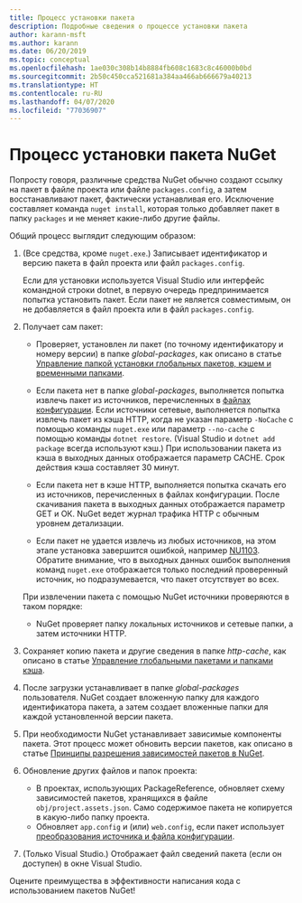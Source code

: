 ```yaml
---
title: Процесс установки пакета
description: Подробные сведения о процессе установки пакета
author: karann-msft
ms.author: karann
ms.date: 06/20/2019
ms.topic: conceptual
ms.openlocfilehash: 1ae030c308b14b8884fb608c1683c8c46000b0bd
ms.sourcegitcommit: 2b50c450cca521681a384aa466ab666679a40213
ms.translationtype: HT
ms.contentlocale: ru-RU
ms.lasthandoff: 04/07/2020
ms.locfileid: "77036907"
---
```

# <a name="what-happens-when-a-nuget-package-is-installed"></a>Процесс установки пакета NuGet

Попросту говоря, различные средства NuGet обычно создают ссылку на пакет в файле проекта или файле `packages.config`, а затем восстанавливают пакет, фактически устанавливая его. Исключение составляет команда `nuget install`, которая только добавляет пакет в папку `packages` и не меняет какие-либо другие файлы.

Общий процесс выглядит следующим образом:

1. (Все средства, кроме `nuget.exe`.) Записывает идентификатор и версию пакета в файл проекта или файл `packages.config`.

   Если для установки используется Visual Studio или интерфейс командной строки dotnet, в первую очередь предпринимается попытка установить пакет. Если пакет не является совместимым, он не добавляется в файл проекта или в файл `packages.config`.

2. Получает сам пакет:
   - Проверяет, установлен ли пакет (по точному идентификатору и номеру версии) в папке *global-packages*, как описано в статье [Управление папкой установки глобальных пакетов, кэшем и временными папками](../consume-packages/managing-the-global-packages-and-cache-folders.md).

   - Если пакета нет в папке *global-packages*, выполняется попытка извлечь пакет из источников, перечисленных в [файлах конфигурации](../consume-packages/Configuring-NuGet-Behavior.md). Если источники сетевые, выполняется попытка извлечь пакет из кэша HTTP, когда не указан параметр `-NoCache` с помощью команды `nuget.exe` или параметр `--no-cache` с помощью команды `dotnet restore`. (Visual Studio и `dotnet add package` всегда используют кэш.) При использовании пакета из кэша в выходных данных отображается параметр CACHE. Срок действия кэша составляет 30 минут.

   - Если пакета нет в кэше HTTP, выполняется попытка скачать его из источников, перечисленных в файлах конфигурации. После скачивания пакета в выходных данных отображается параметр GET и ОК. NuGet ведет журнал трафика HTTP с обычным уровнем детализации.

   - Если пакет не удается извлечь из любых источников, на этом этапе установка завершится ошибкой, например [NU1103](../reference/errors-and-warnings/NU1103.md). Обратите внимание, что в выходных данных ошибок выполнения команд `nuget.exe` отображается только последний проверенный источник, но подразумевается, что пакет отсутствует во всех.

   При извлечении пакета с помощью NuGet источники проверяются в таком порядке:

   - NuGet проверяет папку локальных источников и сетевые папки, а затем источники HTTP.

3. Сохраняет копию пакета и другие сведения в папке *http-cache*, как описано в статье [Управление глобальными пакетами и папками кэша](../consume-packages/managing-the-global-packages-and-cache-folders.md).

4. После загрузки устанавливает в папке *global-packages* пользователя. NuGet создает вложенную папку для каждого идентификатора пакета, а затем создает вложенные папки для каждой установленной версии пакета.

5. При необходимости NuGet устанавливает зависимые компоненты пакета. Этот процесс может обновить версии пакетов, как описано в статье [Принципы разрешения зависимостей пакетов в NuGet](../concepts/dependency-resolution.md).

6. Обновление других файлов и папок проекта:

    - В проектах, использующих PackageReference, обновляет схему зависимостей пакетов, хранящихся в файле `obj/project.assets.json`. Само содержимое пакета не копируется в какую-либо папку проекта.
    - Обновляет `app.config` и (или) `web.config`, если пакет использует [преобразования источника и файла конфигурации](../create-packages/source-and-config-file-transformations.md).

7. (Только Visual Studio.) Отображает файл сведений пакета (если он доступен) в окне Visual Studio.

Оцените преимущества в эффективности написания кода с использованием пакетов NuGet!
